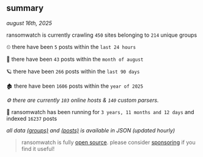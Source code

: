 
## summary
_august 16th, 2025_

ransomwatch is currently crawling `450` sites belonging to `214` unique groups

⏲ there have been `5` posts within the `last 24 hours`

🦈 there have been `43` posts within the `month of august`

🪐 there have been `266` posts within the `last 90 days`

🏚 there have been `1606` posts within the `year of 2025`

_⚙️ there are currently `103` online hosts & `140` custom parsers._

🦕 ransomwatch has been running for `3 years, 11 months and 12 days` and indexed `16237` posts

_all data  [(groups)](http://ransomwhat.telemetry.ltd/groups) and [(posts)](http://ransomwhat.telemetry.ltd/posts) is available in JSON (updated hourly)_

> ransomwatch is fully [open source](https://github.com/joshhighet/ransomwatch#ransomwatch--). please consider [sponsoring](https://github.com/sponsors/joshhighet) if you find it useful!
